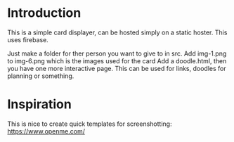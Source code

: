 # Introduction
This is a simple card displayer, can be hosted simply on a static hoster.
This uses firebase.

Just make a folder for ther person you want to give to in src.
Add img-1.png to img-6.png which is the images used for the card
Add a doodle.html, then you have one more interactive page.
This can be used for links, doodles for planning or something.

# Inspiration
This is nice to create quick templates for screenshotting: https://www.openme.com/
